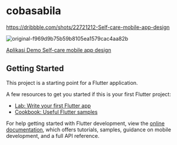 # cobasabila

https://dribbble.com/shots/22721212-Self-care-mobile-app-design

![original-f969d9b75b59b8105ea1579cac4aa82b](https://github.com/user-attachments/assets/f9945ee5-4c39-4652-8f7f-0149089e3c86)

[Aplikasi Demo Self-care mobile app design](https://github.com/user-attachments/assets/607bbca9-ac60-486b-93a3-3d8f4817365d)

## Getting Started

This project is a starting point for a Flutter application.

A few resources to get you started if this is your first Flutter project:

- [Lab: Write your first Flutter app](https://docs.flutter.dev/get-started/codelab)
- [Cookbook: Useful Flutter samples](https://docs.flutter.dev/cookbook)

For help getting started with Flutter development, view the
[online documentation](https://docs.flutter.dev/), which offers tutorials,
samples, guidance on mobile development, and a full API reference.
